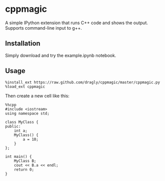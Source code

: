 cppmagic
========

A simple IPython extension that runs C++ code and shows the output. Supports command-line input to g++.

Installation
------------

Simply download and try the example.ipynb notebook.

Usage
-----

    %install_ext https://raw.github.com/dragly/cppmagic/master/cppmagic.py
    %load_ext cppmagic
    
Then create a new cell like this:

    %%cpp
    #include <iostream>
    using namespace std;

    class MyClass {
    public:
        int a;
        MyClass() {
            a = 10;
        }
    };

    int main() {
        MyClass B;
        cout << B.a << endl;
        return 0;
    }
    

